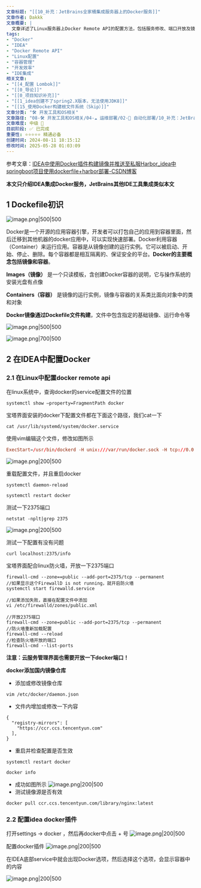 ```yaml
---
文章标题: "[[10_补充：JetBrains全家桶集成服务器上的Docker服务]]" 
文章作者: Dakkk
文章概要: |
  文章详述了Linux服务器上Docker Remote API的配置方法，包括服务修改、端口开放及镜像源设置。随后指导用户在JetBrains IDEA中集成此远程Docker服务，实现IDE内便捷管理容器与镜像，提高开发部署效率。
tags:
- "Docker"
- "IDEA"
- "Docker Remote API"
- "Linux配置"
- "容器管理"
- "开发效率"
- "IDE集成"
相关文章:
- "[[4_配置 Lombok]]"
- "[[0_导论]]"
- "[[0_项目知识补充]]"
- "[[1_idea创建不了spring2.X版本，无法使用JDK8]]"
- "[[15_使用Docker构建根文件系统（Skip）]]"
文章分类: "🛠️ 开发工具和OS相关"
文章路径: "08-🛠️ 开发工具和OS相关/04-☁️ 运维部署/02-🤖 自动化部署/10_补充：JetBrains全家桶集成服务器上的Docker服务.md"
文章难度: 中级 🌳
目前阶段: ✅ 已完成
重要性: ⭐⭐⭐⭐⭐ 精通必备
创建时间: 2024-08-11 18:15:12
修改时间: 2025-05-28 01:03:09
---
```



参考文章：[IDEA中使用Docker插件构建镜像并推送至私服Harbor_idea中springboot项目使用dockerfile+harbor部署-CSDN博客](https://blog.csdn.net/An1090239782/article/details/111316025)

**本文只介绍IDEA集成Docker服务，JetBrains其他IDE工具集成类似本文**
## 1 Dockefile初识

![image.png|500|500](https://my-obsidian-image.oss-cn-guangzhou.aliyuncs.com/2024/05/35c814877cca499740c0448ed80211a5.png)

Docker是一个开源的应用容器引擎，开发者可以打包自己的应用到容器里面，然后迁移到其他机器的docker应用中，可以实现快速部署。Docker利用容器（Container）来运行应用。容器是从镜像创建的运行实例。它可以被启动、开始、停止、删除。每个容器都是相互隔离的、保证安全的平台。**Docker的主要概念包括镜像和容器**。

**Images（镜像）** 是一个只读模板，含创建Docker容器的说明，它与操作系统的安装光盘有点像

**Containers（容器）** 是镜像的运行实例，镜像与容器的关系类比面向对象中的类和对象

**Docker镜像通过Dockefile文件构建**，文件中包含指定的基础镜像、运行命令等

![image.png|500|500](https://my-obsidian-image.oss-cn-guangzhou.aliyuncs.com/2024/05/d823cdc0415514f40b0f621fd096968c.png)

![image.png|700|500](https://my-obsidian-image.oss-cn-guangzhou.aliyuncs.com/2024/05/5ecd98de233ba15548112a60f624a398.png)

## 2 在IDEA中配置Docker

### 2.1 在Linux中配置docker remote api

在linux系统中，查询docker的service配置文件的位置
```shell
systemctl show —property=FragmentPath docker
```

宝塔界面安装的docker下配置文件都在下面这个路径，我们cat一下
```shell
cat /usr/lib/systemd/system/docker.service
```

使用vim编辑这个文件，修改如图所示
```conf
ExecStart=/usr/bin/dockerd -H unix:///var/run/docker.sock -H tcp://0.0.0.0:2375
```

![image.png|200|500](https://my-obsidian-image.oss-cn-guangzhou.aliyuncs.com/2024/05/afe14d8dbf91c70138d775a353855560.png)

重载配置文件，并且重启docker
```shell
systemctl daemon-reload

systemctl restart docker
```

测试一下2375端口
```shell
netstat -nplt|grep 2375
```

![image.png|200|500](https://my-obsidian-image.oss-cn-guangzhou.aliyuncs.com/2024/05/014e8e456b9718e8e71d38fb6d329410.png)

测试一下配置有没有问题
```shell
curl localhost:2375/info
```

宝塔界面配合linux防火墙，开放一下2375端口
```shell
firewall-cmd --zone==public --add-port=2375/tcp --permanent
//如果显示这个FirewallD is not running，就开启防火墙
systemctl start firewalld.service

//如果添加失败，直接在配置文件中添加
vi /etc/firewalld/zones/public.xml

//开放2375端口
firewall-cmd --zone=public --add-port=2375/tcp --permanent
//防火墙重新加载配置
firewall-cmd --reload
//检查防火墙开放的端口
firewall-cmd --list-ports
```

**注意：云服务管理界面也需要开放一下docker端口！**

**docker添加国内镜像仓库**
- 添加或修改镜像仓库
```text
vim /etc/docker/daemon.json
```

- 文件内增加或修改一下内容
```text
{
  "registry-mirrors": [
    "https://ccr.ccs.tencentyun.com"
  ],
}
```

- 重启并检查配置是否生效
```shell
systemctl restart docker

docker info
```

- 成功如图所示
  ![image.png|200|500](https://my-obsidian-image.oss-cn-guangzhou.aliyuncs.com/2024/05/018734f34805d175590ceeed6e0bb2ab.png)
- 测试镜像源是否有效
```text
docker pull ccr.ccs.tencentyun.com/library/nginx:latest
```



### 2.2 配置idea docker插件

打开settings -> docker ，然后再docker中点击 + 号
![image.png|200|500](https://my-obsidian-image.oss-cn-guangzhou.aliyuncs.com/2024/05/6a0b400d89da70dc217fe443191c1e7e.png)

配置docker插件
![image.png|200|500](https://my-obsidian-image.oss-cn-guangzhou.aliyuncs.com/2024/05/f4be65f2ea74ef833c9c56c7c794120b.png)

在IDEA底部service中就会出现Docker选项，然后选择这个选项，会显示容器中的内容

![image.png|200|500](https://my-obsidian-image.oss-cn-guangzhou.aliyuncs.com/2024/05/e6da63d54ec40a3a64748d358671cdf1.png)
